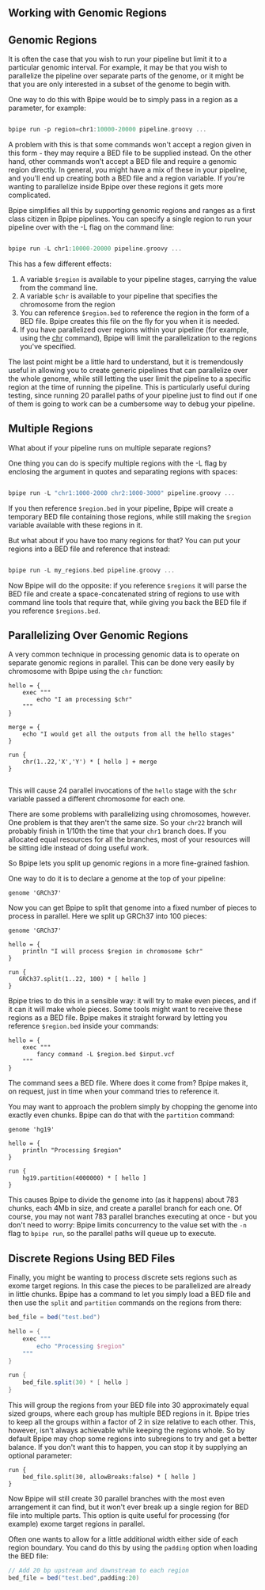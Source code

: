 ## Working with Genomic Regions

## Genomic Regions

It is often the case that you wish to run your pipeline but limit it to a
particular genomic interval. For example, it may be that you wish to
parallelize the pipeline over separate parts of the genome, or it might be that
you are only interested in a subset of the genome to begin with.

One way to do this with Bpipe would be to simply pass in a region as a parameter, for example:

```groovy 

bpipe run -p region=chr1:10000-20000 pipeline.groovy ...
```

A problem with this is that some commands won't accept a region given in this
form - they may require a BED file to be supplied instead. On the other hand,
other commands won't accept a BED file and require a genomic region
directly. In general, you might have a mix of these in your pipeline, and
you'll end up creating both a BED file and a region variable. If you're
wanting to parallelize inside Bpipe over these regions it gets more
complicated.

Bpipe simplifies all this by supporting genomic regions and ranges as a first
class citizen in Bpipe pipelines. You can specify a single region to run your
pipeline over with the -L flag on the command line:

```groovy 

bpipe run -L chr1:10000-20000 pipeline.groovy ...
```

This has a few different effects:

1. A variable `$region` is available to your pipeline stages, carrying the value from the command line.
1. A variable `$chr` is available to your pipeline that specifies the chromosome from the region
1. You can reference `$region.bed` to reference the region in the form of a BED file. Bpipe creates this file on the fly for you when it is needed.
1. If you have parallelized over regions within your pipeline (for example, using the [chr](Language/Chr) command), Bpipe will limit the parallelization to the regions you've specified.

The last point might be a little hard to understand, but it is tremendously useful in allowing you to create generic pipelines that can parallelize over the whole genome, while still letting the user limit the pipeline to a specific region at the time of running the pipeline. This is particularly useful during testing, since running 20 parallel paths of your pipeline just to find out if one of them is going to work can be a cumbersome way to debug your pipeline.


## Multiple Regions

What about if your pipeline runs on multiple separate regions?

One thing you can do is specify multiple regions with the -L flag by enclosing
the argument in quotes and separating regions with spaces:

```groovy 

bpipe run -L "chr1:1000-2000 chr2:1000-3000" pipeline.groovy ...
```

If you then reference `$region.bed` in your pipeline, Bpipe will create a temporary BED file containing
those regions, while still making the `$region` variable available with these regions in it.

But what about if you have too many regions for that? You can put your regions into a BED file
and reference that instead:

```groovy 

bpipe run -L my_regions.bed pipeline.groovy ...
```

Now Bpipe will do the opposite: if you reference `$regions` it will parse the BED file and create a 
space-concatenated string of regions to use with command line tools that require that, while giving you back
the BED file if you reference `$regions.bed`.

## Parallelizing Over Genomic Regions

A very common technique in processing genomic data is to operate on 
separate genomic regions in parallel. This can be done very easily by chromosome with Bpipe
using the `chr` function:

```
hello = {
    exec """
        echo "I am processing $chr"
    """
}

merge = {
    echo "I would get all the outputs from all the hello stages"
}

run {
    chr(1..22,'X','Y') * [ hello ] + merge
}
    
```

This will cause 24 parallel invocations of the `hello` stage with the `$chr` variable passed a different chromosome
for each one.


There are some problems with parallelizing using chromosomes, however. One problem is that
they aren't the same size. So your `chr22` branch will probably finish in 1/10th the time that 
your `chr1` branch does. If you allocated equal resources for all the branches, most of your resources will
be sitting idle instead of doing useful work.

So Bpipe lets you split up genomic regions in a more fine-grained fashion.

One way to do it is to declare a genome at the top of your pipeline:

```
genome 'GRCh37'

```

Now you can get Bpipe to split that genome into a fixed number of pieces to process in parallel.
Here we split up GRCh37 into 100 pieces:

```
genome 'GRCh37'

hello = {
    println "I will process $region in chromosome $chr"
}

run {
   GRCh37.split(1..22, 100) * [ hello ]
}
```

Bpipe tries to do this in a sensible way: it will try to make even pieces, and if it can it will make whole
pieces. Some tools might want to receive these regions as a BED file. Bpipe makes it straight forward 
by letting you reference `$region.bed` inside your commands:

```
hello = {
    exec """
        fancy command -L $region.bed $input.vcf
    """
}
```

The command sees a BED file. Where does it come from? Bpipe makes it, on request, just in time when your
command tries to reference it.

You may want to approach the problem simply by chopping the genome into exactly even chunks. Bpipe can do
that with the `partition` command:

```
genome 'hg19'

hello = {
    println "Processing $region"
}

run {
    hg19.partition(4000000) * [ hello ]
}
```

This causes Bpipe to divide the genome into (as it happens) about 783 chunks, each 4Mb in size,
and create a parallel branch for each one. Of course, you may not want 783 parallel 
branches executing at once - but you don't need to worry: Bpipe limits concurrency to the 
value set with the `-n` flag to `bpipe run`, so the parallel paths will queue up to execute.

## Discrete Regions Using BED Files

Finally, you might be wanting to process discrete sets regions such as exome target regions.
In this case the pieces to be parallelized are already in little chunks. Bpipe has a command
to let you simply load a BED file and then use the `split` and `partition` commands on
the regions from there:

```groovy
bed_file = bed("test.bed")

hello = {
    exec """
        echo "Processing $region"
    """
}

run {
    bed_file.split(30) * [ hello ]
}
```

This will group the regions from your BED file into 30 approximately equal sized groups, where 
each group has multiple BED regions in it. Bpipe tries to keep all the groups within a factor
of 2 in size relative to each other. This, however, isn't always achievable while keeping the
regions whole. So by default Bpipe may chop some regions into subregions to try and get a better
balance. If you don't want this to happen, you can stop it by supplying an optional parameter:

```
run {
    bed_file.split(30, allowBreaks:false) * [ hello ]
}
```

Now Bpipe will still create 30 parallel branches with the most even arrangement it can find, but it
won't ever break up a single region for BED file into multiple parts. This option is quite useful
for processing (for example) exome target regions in parallel.

Often one wants to allow for a little additional width either side of each region boundary. You
cand do this by using the `padding` option when loading the BED file:


```groovy
// Add 20 bp upstream and downstream to each region
bed_file = bed("test.bed",padding:20)
```
















